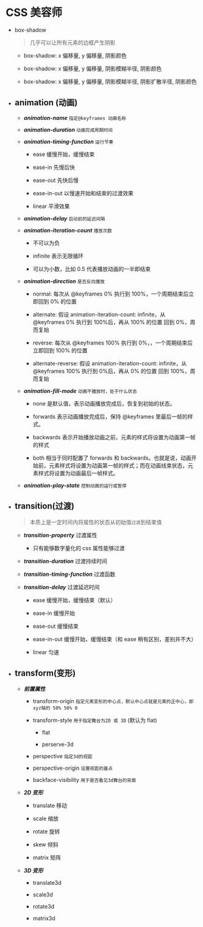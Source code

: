 # CSS 美容师

- box-shadow

  > 几乎可以让所有元素的边框产生阴影

  - box-shadow: x 偏移量, y 偏移量, 阴影颜色

  - box-shadow: x 偏移量, y 偏移量, 阴影模糊半径, 阴影颜色

  - box-shadow: x 偏移量, y 偏移量, 阴影模糊半径, 阴影扩散半径, 阴影颜色

- ## animation (动画)

  - **_animation-name_** `指定@keyframes 动画名称`

  - **_animation-duration_** `动画完成周期时间`

  - **_animation-timing-function_** `运行节奏`

    - ease 缓慢开始，缓慢结束

    - ease-in 先慢后快

    - ease-out 先快后慢

    - ease-in-out 以慢速开始和结束的过渡效果

    - linear 平滑效果

  - **_animation-delay_** `启动前的延迟间隔`

  - **_animation-iteration-count_** `播放次数`

    - 不可以为负

    - infinite 表示无限循环
    - 可以为小数，比如 0.5 代表播放动画的一半即结束

  - **_animation-direction_** `是否反向播放`

    - normal: 每次从 @keyframes 0% 执行到 100%，一个周期结束后立即回到 0% 的位置

    - alternate: 假设 animation-iteration-count: infinite，从 @keyframes 0% 执行到 100%后，再从 100% 的位置 回到 0%，周而复始

    - reverse: 每次从 @keyframes 100% 执行到 0%，，一个周期结束后立即回到 100% 的位置

    - alternate-reverse: 假设 animation-iteration-count: infinite，从 @keyframes 100% 执行到 0%后，再从 0% 的位置 回到 100%，周而复始

  - **_animation-fill-mode_** `动画不播放时，处于什么状态`

    - none 是默认值，表示动画播放完成后，恢复到初始的状态。

    - forwards 表示动画播放完成后，保持 @keyframes 里最后一帧的样式。

    - backwards 表示开始播放动画之前，元素的样式将设置为动画第一帧的样式

    - both 相当于同时配置了 forwards 和 backwards。也就是说，动画开始前，元素样式将设置为动画第一帧的样式；而在动画线束状态，元素样式将设置为动画最后一帧样式。

  - **_animation-play-state_** `控制动画的运行或暂停`

- ## transition(过渡)

  > 本质上是一定时间内将属性的状态从初始值`过渡`到结束值

  - **_transition-property_** 过渡属性

    - 只有能够数字量化的 css 属性能够过渡

  - **_transition-duration_** 过渡持续时间

  - **_transition-timing-function_** 过渡函数

  - **_transition-delay_** 过渡延迟时间

    - ease 缓慢开始，缓慢结束（默认）

    - ease-in 缓慢开始

    - ease-out 缓慢结束

    - ease-in-out 缓慢开始，缓慢结束（和 ease 稍有区别，差别并不大）

    - linear 匀速

* ## transform(变形)

  - **_前置属性_**

    - transform-origin `指定元素变形的中心点，默认中心点就是元素的正中心，即xyz轴的 50% 50% 0`

    - transform-style `用于指定舞台为2D 或 3D` (默认为 flat)

      - flat

      - perserve-3d

    - perspective `指定3d的视距`

    - perspective-origin `设置视距的基点`

    - backface-visibility `用于是否看见3d舞台的背面`

  - **_2D 变形_**

    - translate 移动

    - scale 缩放

    - rotate 旋转

    - skew 倾斜

    - matrix 矩阵

  - **_3D 变形_**

    - translate3d

    - scale3d

    - rotate3d

    - matrix3d
